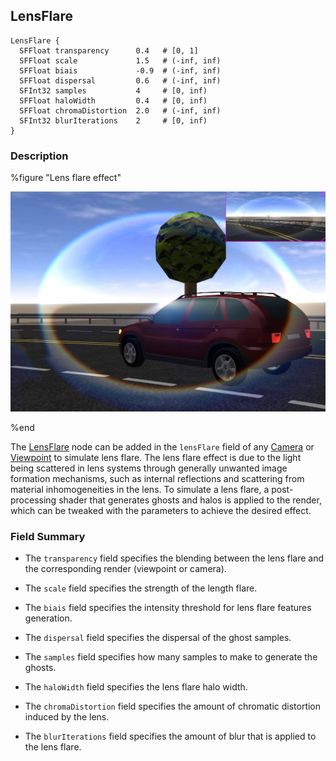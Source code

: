 ## LensFlare

```
LensFlare {
  SFFloat transparency      0.4   # [0, 1]
  SFFloat scale             1.5   # (-inf, inf)
  SFFloat biais             -0.9  # (-inf, inf)
  SFFloat dispersal         0.6   # (-inf, inf)
  SFInt32 samples           4     # [0, inf)
  SFFloat haloWidth         0.4   # [0, inf)
  SFFloat chromaDistortion  2.0   # (-inf, inf)
  SFInt32 blurIterations    2     # [0, inf)
}
```

### Description

%figure "Lens flare effect"

![lens_flare.png](images/lens_flare.png)

%end

The [LensFlare](#lensflare) node can be added in the `lensFlare` field of any [Camera](camera.md) or [Viewpoint](viewpoint.md) to simulate lens flare.
The lens flare effect is due to the light being scattered in lens systems through generally unwanted image formation mechanisms, such as internal reflections and scattering from material inhomogeneities in the lens.
To simulate a lens flare, a post-processing shader that generates ghosts and halos is applied to the render, which can be tweaked with the parameters to achieve the desired effect.

### Field Summary

- The `transparency` field specifies the blending between the lens flare and the corresponding render (viewpoint or camera).

- The `scale` field specifies the strength of the length flare.

- The `biais` field specifies the intensity threshold for lens flare features generation.

- The `dispersal` field specifies the dispersal of the ghost samples.

- The `samples` field specifies how many samples to make to generate the ghosts.

- The `haloWidth` field specifies the lens flare halo width.

- The `chromaDistortion` field specifies the amount of chromatic distortion induced by the lens.

- The `blurIterations` field specifies the amount of blur that is applied to the lens flare.
